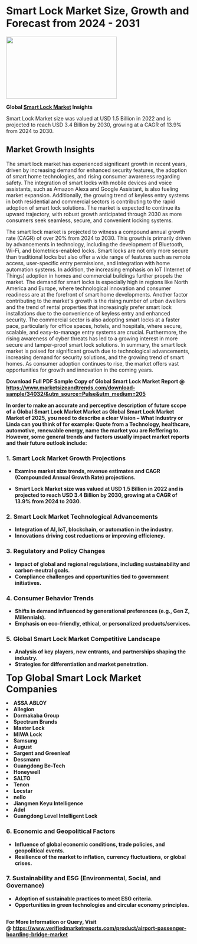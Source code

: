 <H1>Smart Lock Market Size, Growth and Forecast from 2024 - 2031</H1><img class="aligncenter size-medium wp-image-584254" src="https://thirdeyenews.in/wp-content/uploads/2024/09/Global-Market-Research-300x168.jpeg" alt="" width="300" height="168" /><p><strong>Global&nbsp;<a href="https://www.marketsizeandtrends.com/download-sample/34032/&amp;utm_source=Pulse&amp;utm_medium=205">Smart Lock Market</a> Insights</strong></p><p>Smart Lock Market size was valued at USD 1.5 Billion in 2022 and is projected to reach USD 3.4 Billion by 2030, growing at a CAGR of 13.9% from 2024 to 2030.</p><p><h2>Market Growth Insights</h2> <p>The smart lock market has experienced significant growth in recent years, driven by increasing demand for enhanced security features, the adoption of smart home technologies, and rising consumer awareness regarding safety. The integration of smart locks with mobile devices and voice assistants, such as Amazon Alexa and Google Assistant, is also fueling market expansion. Additionally, the growing trend of keyless entry systems in both residential and commercial sectors is contributing to the rapid adoption of smart lock solutions. The market is expected to continue its upward trajectory, with robust growth anticipated through 2030 as more consumers seek seamless, secure, and convenient locking systems.</p> <p><strong></strong></p> <p>The smart lock market is projected to witness a compound annual growth rate (CAGR) of over 20% from 2024 to 2030. This growth is primarily driven by advancements in technology, including the development of Bluetooth, Wi-Fi, and biometrics-enabled locks. Smart locks are not only more secure than traditional locks but also offer a wide range of features such as remote access, user-specific entry permissions, and integration with home automation systems. In addition, the increasing emphasis on IoT (Internet of Things) adoption in homes and commercial buildings further propels the market. The demand for smart locks is especially high in regions like North America and Europe, where technological innovation and consumer readiness are at the forefront of smart home developments. Another factor contributing to the market's growth is the rising number of urban dwellers and the trend of rental properties that increasingly prefer smart lock installations due to the convenience of keyless entry and enhanced security. The commercial sector is also adopting smart locks at a faster pace, particularly for office spaces, hotels, and hospitals, where secure, scalable, and easy-to-manage entry systems are crucial. Furthermore, the rising awareness of cyber threats has led to a growing interest in more secure and tamper-proof smart lock solutions. In summary, the smart lock market is poised for significant growth due to technological advancements, increasing demand for security solutions, and the growing trend of smart homes. As consumer adoption continues to rise, the market offers vast opportunities for growth and innovation in the coming years. <p><strong></p><p><span class=""><strong>Download Full PDF Sample Copy of Global Smart Lock Market Report</strong> @ <a href="https://www.marketsizeandtrends.com/download-sample/34032/&amp;utm_source=Pulse&amp;utm_medium=205" target="_blank">https://www.marketsizeandtrends.com/download-sample/34032/&amp;utm_source=Pulse&amp;utm_medium=205</a></span></p><p>In order to make an accurate and perceptive description of future scope of a Global&nbsp;Smart Lock Market Market as Global&nbsp;Smart Lock Market Market of 2025, you need to describe a clear Vision &ndash; What Industry or Linda can you think of for example: Quote from a Technology, healthcare, automotive, renewable energy, name the market you are Reffering to. However, some general trends and factors usually impact market reports and their future outlook include:</p><h3>1.&nbsp;<strong>Smart Lock Market Growth Projections</strong></h3><ul><li>Examine market size trends, revenue estimates and CAGR (Compounded Annual Growth Rate) projections.</li><li><p>Smart Lock Market size was valued at USD 1.5 Billion in 2022 and is projected to reach USD 3.4 Billion by 2030, growing at a CAGR of 13.9% from 2024 to 2030.</p></li></ul><h3>2.&nbsp;<strong>Smart Lock Market Technological Advancements</strong></h3><ul><li>Integration of AI, IoT, blockchain, or automation in the industry.</li><li>Innovations driving cost reductions or improving efficiency.</li></ul><h3>3.&nbsp;<strong>Regulatory and Policy Changes</strong></h3><ul><li>Impact of global and regional regulations, including sustainability and carbon-neutral goals.</li><li>Compliance challenges and opportunities tied to government initiatives.</li></ul><h3>4.&nbsp;<strong>Consumer Behavior Trends</strong></h3><ul><li>Shifts in demand influenced by generational preferences (e.g., Gen Z, Millennials).</li><li>Emphasis on eco-friendly, ethical, or personalized products/services.</li></ul><h3>5.&nbsp;<strong>Global Smart Lock Market Competitive Landscape</strong></h3><ul><li>Analysis of key players, new entrants, and partnerships shaping the industry.</li><li>Strategies for differentiation and market penetration.</li></ul><p data-pm-slice="1 1 []"><span style="color: inherit; font-family: inherit; font-size: 25px;">Top Global Smart Lock Market Companies</span></p><div class="" data-test-id=""><p><li>ASSA ABLOY</li><li> Allegion</li><li> Dormakaba Group</li><li> Spectrum Brands</li><li> Master Lock</li><li> MIWA Lock</li><li> Samsung</li><li> August</li><li> Sargent and Greenleaf</li><li> Dessmann</li><li> Guangdong Be-Tech</li><li> Honeywell</li><li> SALTO</li><li> Tenon</li><li> Locstar</li><li> nello</li><li> Jiangmen Keyu Intelligence</li><li> Adel</li><li> Guangdong Level Intelligent Lock</li></p></div><h3>6.&nbsp;<strong>Economic and Geopolitical Factors</strong></h3><ul><li>Influence of global economic conditions, trade policies, and geopolitical events.</li><li>Resilience of the market to inflation, currency fluctuations, or global crises.</li></ul><h3>7.&nbsp;<strong>Sustainability and ESG (Environmental, Social, and Governance)</strong></h3><ul><li>Adoption of sustainable practices to meet ESG criteria.</li><li>Opportunities in green technologies and circular economy principles.</li></ul><h2><strong style="font-size: 14px;">For More Information or Query, Visit @&nbsp;</strong><a style="background-color: #ffffff; font-size: 14px;" href="https://www.marketsizeandtrends.com/report/smart-lock-market/" target="_blank">https://www.verifiedmarketreports.com/product/airport-passenger-boarding-bridge-market</a></h2>
